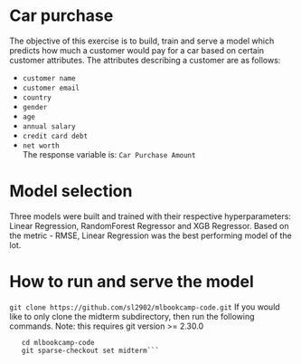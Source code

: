 # Car purchase
The objective of this exercise is to build, train and serve a model which predicts how much a customer would pay for a car based on certain customer attributes. The attributes describing a customer are as follows:</br>
   -  `customer name`</br>
   -  `customer email` </br>
   -  `country` </br>
   -  `gender` </br>
   -  `age` </br>
   -  `annual salary` </br>
   -  `credit card debt`</br>
   -  `net worth`</br>
The response variable is: `Car Purchase Amount`

# Model selection
Three models were built and trained with their respective hyperparameters: Linear Regression, RandomForest Regressor and XGB Regressor. Based on the metric - RMSE, Linear Regression was the best performing model of the lot.

# How to run and serve the model
   ```git clone https://github.com/sl2902/mlbookcamp-code.git```
   If you would like to only clone the midterm subdirectory, then run the following commands. Note: this requires git version >= 2.30.0
   ```git clone --depth 1 --filter=blob:none --sparse https://github.com/sl2902/mlbookcamp-code.git. 
      cd mlbookcamp-code
      git sparse-checkout set midterm```
